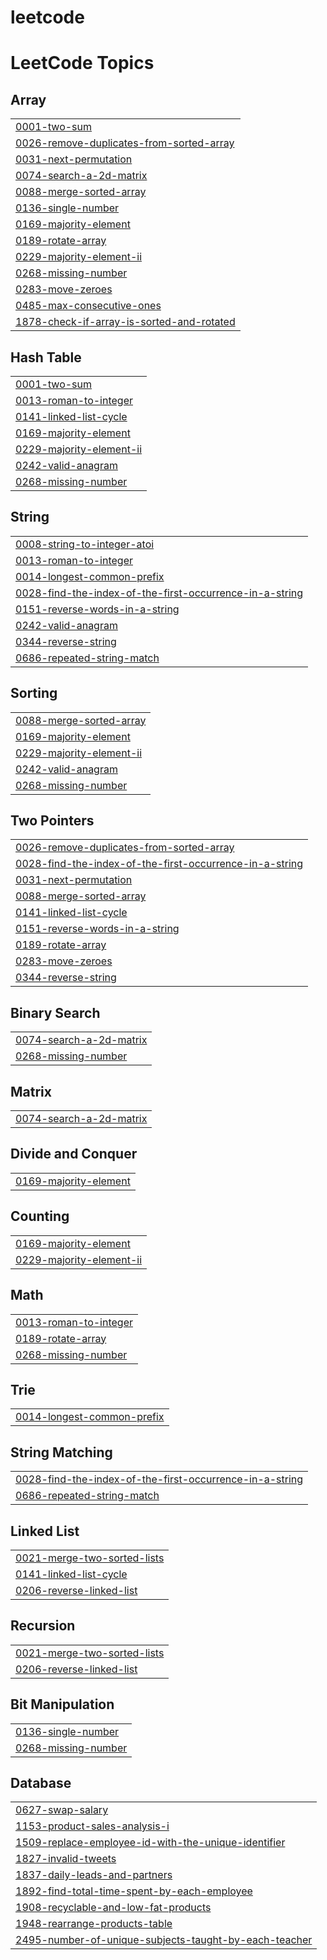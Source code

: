 # leetcode
<!---LeetCode Topics Start-->
# LeetCode Topics
## Array
|  |
| ------- |
| [0001-two-sum](https://github.com/lokesh2910v/leetcode/tree/master/0001-two-sum) |
| [0026-remove-duplicates-from-sorted-array](https://github.com/lokesh2910v/leetcode/tree/master/0026-remove-duplicates-from-sorted-array) |
| [0031-next-permutation](https://github.com/lokesh2910v/leetcode/tree/master/0031-next-permutation) |
| [0074-search-a-2d-matrix](https://github.com/lokesh2910v/leetcode/tree/master/0074-search-a-2d-matrix) |
| [0088-merge-sorted-array](https://github.com/lokesh2910v/leetcode/tree/master/0088-merge-sorted-array) |
| [0136-single-number](https://github.com/lokesh2910v/leetcode/tree/master/0136-single-number) |
| [0169-majority-element](https://github.com/lokesh2910v/leetcode/tree/master/0169-majority-element) |
| [0189-rotate-array](https://github.com/lokesh2910v/leetcode/tree/master/0189-rotate-array) |
| [0229-majority-element-ii](https://github.com/lokesh2910v/leetcode/tree/master/0229-majority-element-ii) |
| [0268-missing-number](https://github.com/lokesh2910v/leetcode/tree/master/0268-missing-number) |
| [0283-move-zeroes](https://github.com/lokesh2910v/leetcode/tree/master/0283-move-zeroes) |
| [0485-max-consecutive-ones](https://github.com/lokesh2910v/leetcode/tree/master/0485-max-consecutive-ones) |
| [1878-check-if-array-is-sorted-and-rotated](https://github.com/lokesh2910v/leetcode/tree/master/1878-check-if-array-is-sorted-and-rotated) |
## Hash Table
|  |
| ------- |
| [0001-two-sum](https://github.com/lokesh2910v/leetcode/tree/master/0001-two-sum) |
| [0013-roman-to-integer](https://github.com/lokesh2910v/leetcode/tree/master/0013-roman-to-integer) |
| [0141-linked-list-cycle](https://github.com/lokesh2910v/leetcode/tree/master/0141-linked-list-cycle) |
| [0169-majority-element](https://github.com/lokesh2910v/leetcode/tree/master/0169-majority-element) |
| [0229-majority-element-ii](https://github.com/lokesh2910v/leetcode/tree/master/0229-majority-element-ii) |
| [0242-valid-anagram](https://github.com/lokesh2910v/leetcode/tree/master/0242-valid-anagram) |
| [0268-missing-number](https://github.com/lokesh2910v/leetcode/tree/master/0268-missing-number) |
## String
|  |
| ------- |
| [0008-string-to-integer-atoi](https://github.com/lokesh2910v/leetcode/tree/master/0008-string-to-integer-atoi) |
| [0013-roman-to-integer](https://github.com/lokesh2910v/leetcode/tree/master/0013-roman-to-integer) |
| [0014-longest-common-prefix](https://github.com/lokesh2910v/leetcode/tree/master/0014-longest-common-prefix) |
| [0028-find-the-index-of-the-first-occurrence-in-a-string](https://github.com/lokesh2910v/leetcode/tree/master/0028-find-the-index-of-the-first-occurrence-in-a-string) |
| [0151-reverse-words-in-a-string](https://github.com/lokesh2910v/leetcode/tree/master/0151-reverse-words-in-a-string) |
| [0242-valid-anagram](https://github.com/lokesh2910v/leetcode/tree/master/0242-valid-anagram) |
| [0344-reverse-string](https://github.com/lokesh2910v/leetcode/tree/master/0344-reverse-string) |
| [0686-repeated-string-match](https://github.com/lokesh2910v/leetcode/tree/master/0686-repeated-string-match) |
## Sorting
|  |
| ------- |
| [0088-merge-sorted-array](https://github.com/lokesh2910v/leetcode/tree/master/0088-merge-sorted-array) |
| [0169-majority-element](https://github.com/lokesh2910v/leetcode/tree/master/0169-majority-element) |
| [0229-majority-element-ii](https://github.com/lokesh2910v/leetcode/tree/master/0229-majority-element-ii) |
| [0242-valid-anagram](https://github.com/lokesh2910v/leetcode/tree/master/0242-valid-anagram) |
| [0268-missing-number](https://github.com/lokesh2910v/leetcode/tree/master/0268-missing-number) |
## Two Pointers
|  |
| ------- |
| [0026-remove-duplicates-from-sorted-array](https://github.com/lokesh2910v/leetcode/tree/master/0026-remove-duplicates-from-sorted-array) |
| [0028-find-the-index-of-the-first-occurrence-in-a-string](https://github.com/lokesh2910v/leetcode/tree/master/0028-find-the-index-of-the-first-occurrence-in-a-string) |
| [0031-next-permutation](https://github.com/lokesh2910v/leetcode/tree/master/0031-next-permutation) |
| [0088-merge-sorted-array](https://github.com/lokesh2910v/leetcode/tree/master/0088-merge-sorted-array) |
| [0141-linked-list-cycle](https://github.com/lokesh2910v/leetcode/tree/master/0141-linked-list-cycle) |
| [0151-reverse-words-in-a-string](https://github.com/lokesh2910v/leetcode/tree/master/0151-reverse-words-in-a-string) |
| [0189-rotate-array](https://github.com/lokesh2910v/leetcode/tree/master/0189-rotate-array) |
| [0283-move-zeroes](https://github.com/lokesh2910v/leetcode/tree/master/0283-move-zeroes) |
| [0344-reverse-string](https://github.com/lokesh2910v/leetcode/tree/master/0344-reverse-string) |
## Binary Search
|  |
| ------- |
| [0074-search-a-2d-matrix](https://github.com/lokesh2910v/leetcode/tree/master/0074-search-a-2d-matrix) |
| [0268-missing-number](https://github.com/lokesh2910v/leetcode/tree/master/0268-missing-number) |
## Matrix
|  |
| ------- |
| [0074-search-a-2d-matrix](https://github.com/lokesh2910v/leetcode/tree/master/0074-search-a-2d-matrix) |
## Divide and Conquer
|  |
| ------- |
| [0169-majority-element](https://github.com/lokesh2910v/leetcode/tree/master/0169-majority-element) |
## Counting
|  |
| ------- |
| [0169-majority-element](https://github.com/lokesh2910v/leetcode/tree/master/0169-majority-element) |
| [0229-majority-element-ii](https://github.com/lokesh2910v/leetcode/tree/master/0229-majority-element-ii) |
## Math
|  |
| ------- |
| [0013-roman-to-integer](https://github.com/lokesh2910v/leetcode/tree/master/0013-roman-to-integer) |
| [0189-rotate-array](https://github.com/lokesh2910v/leetcode/tree/master/0189-rotate-array) |
| [0268-missing-number](https://github.com/lokesh2910v/leetcode/tree/master/0268-missing-number) |
## Trie
|  |
| ------- |
| [0014-longest-common-prefix](https://github.com/lokesh2910v/leetcode/tree/master/0014-longest-common-prefix) |
## String Matching
|  |
| ------- |
| [0028-find-the-index-of-the-first-occurrence-in-a-string](https://github.com/lokesh2910v/leetcode/tree/master/0028-find-the-index-of-the-first-occurrence-in-a-string) |
| [0686-repeated-string-match](https://github.com/lokesh2910v/leetcode/tree/master/0686-repeated-string-match) |
## Linked List
|  |
| ------- |
| [0021-merge-two-sorted-lists](https://github.com/lokesh2910v/leetcode/tree/master/0021-merge-two-sorted-lists) |
| [0141-linked-list-cycle](https://github.com/lokesh2910v/leetcode/tree/master/0141-linked-list-cycle) |
| [0206-reverse-linked-list](https://github.com/lokesh2910v/leetcode/tree/master/0206-reverse-linked-list) |
## Recursion
|  |
| ------- |
| [0021-merge-two-sorted-lists](https://github.com/lokesh2910v/leetcode/tree/master/0021-merge-two-sorted-lists) |
| [0206-reverse-linked-list](https://github.com/lokesh2910v/leetcode/tree/master/0206-reverse-linked-list) |
## Bit Manipulation
|  |
| ------- |
| [0136-single-number](https://github.com/lokesh2910v/leetcode/tree/master/0136-single-number) |
| [0268-missing-number](https://github.com/lokesh2910v/leetcode/tree/master/0268-missing-number) |
## Database
|  |
| ------- |
| [0627-swap-salary](https://github.com/lokesh2910v/leetcode/tree/master/0627-swap-salary) |
| [1153-product-sales-analysis-i](https://github.com/lokesh2910v/leetcode/tree/master/1153-product-sales-analysis-i) |
| [1509-replace-employee-id-with-the-unique-identifier](https://github.com/lokesh2910v/leetcode/tree/master/1509-replace-employee-id-with-the-unique-identifier) |
| [1827-invalid-tweets](https://github.com/lokesh2910v/leetcode/tree/master/1827-invalid-tweets) |
| [1837-daily-leads-and-partners](https://github.com/lokesh2910v/leetcode/tree/master/1837-daily-leads-and-partners) |
| [1892-find-total-time-spent-by-each-employee](https://github.com/lokesh2910v/leetcode/tree/master/1892-find-total-time-spent-by-each-employee) |
| [1908-recyclable-and-low-fat-products](https://github.com/lokesh2910v/leetcode/tree/master/1908-recyclable-and-low-fat-products) |
| [1948-rearrange-products-table](https://github.com/lokesh2910v/leetcode/tree/master/1948-rearrange-products-table) |
| [2495-number-of-unique-subjects-taught-by-each-teacher](https://github.com/lokesh2910v/leetcode/tree/master/2495-number-of-unique-subjects-taught-by-each-teacher) |
<!---LeetCode Topics End-->
